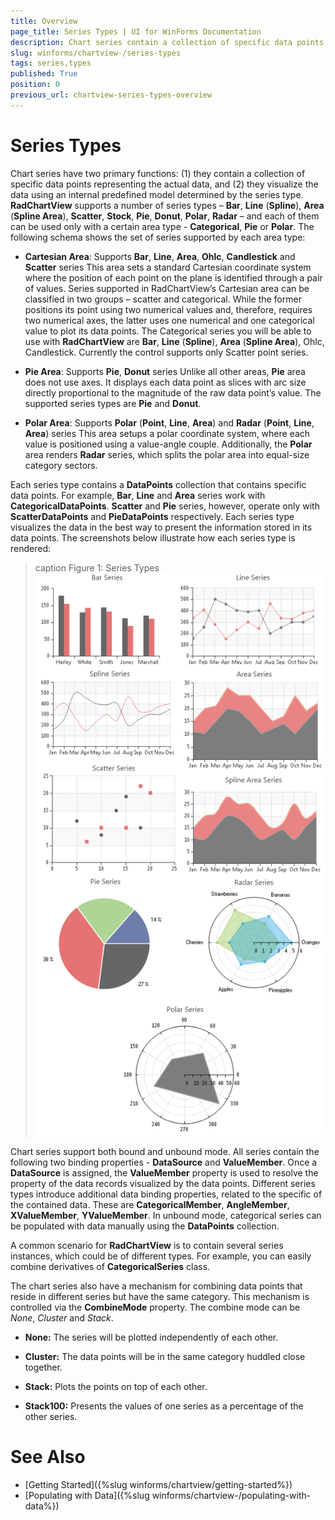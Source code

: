 ```yaml
---
title: Overview
page_title: Series Types | UI for WinForms Documentation
description: Chart series contain a collection of specific data points and visualize the data according to a predefined model depending on the series type. 
slug: winforms/chartview-/series-types
tags: series,types
published: True
position: 0
previous_url: chartview-series-types-overview
---
```


# Series Types

Chart series have two primary functions: (1) they contain a collection of specific data points representing the actual data, and (2) they visualize the data using an internal predefined model determined by the series type. __RadChartView__ supports a number of series types – __Bar__, __Line__ (__Spline__), __Area__ (__Spline Area__), __Scatter__, __Stock__, __Pie__, __Donut__, __Polar__, __Radar__ – and each of them can be used only with a certain area type - __Categorical__, __Pie__ or __Polar__. The following schema shows the set of series supported by each area type:

* __Cartesian Area__: Supports __Bar__, __Line__, __Area__, __Ohlc__, __Candlestick__ and __Scatter__ series This area sets a standard Cartesian coordinate system where the position of each point on the plane is identified through a pair of values. Series supported in RadChartView’s Cartesian area can be classified in two groups – scatter and categorical. While the former positions its point using two numerical values and, therefore, requires two numerical axes, the latter uses one numerical and one categorical value to plot its data points. The Categorical series you will be able to use with __RadChartView__ are __Bar__, __Line__ (__Spline__), __Area__ (__Spline Area__), Ohlc, Candlestick. Currently the control supports only Scatter point series.

* __Pie Area__: Supports __Pie__, __Donut__ series Unlike all other areas, __Pie__ area does not use axes. It displays each data point as slices with arc size directly proportional to the magnitude of the raw data point’s value. The supported series types are __Pie__ and __Donut__.

* __Polar Area__: Supports __Polar__ (__Point__, __Line__, __Area__) and __Radar__ (__Point__, __Line__, __Area__) series This area setups a polar coordinate system, where each value is positioned using a value-angle couple. Additionally, the __Polar__ area renders __Radar__ series, which splits the polar area into equal-size category sectors.

Each series type contains a __DataPoints__ collection that contains specific data points. For example, __Bar__, __Line__ and __Area__ series work with __CategoricalDataPoints__. __Scatter__ and __Pie__ series, however, operate only with __ScatterDataPoints__ and __PieDataPoints__ respectively. Each series type visualizes the data in the best way to present the information stored in its data points. The screenshots below illustrate how each series type is rendered: 

>caption Figure 1: Series Types
![chartview series types overview 001](images/chartview-series-types-overview001.png)

Chart series support both bound and unbound mode. All series contain the following two binding properties - __DataSource__ and __ValueMember__. Once a __DataSource__ is assigned, the __ValueMember__ property is used to resolve the property of the data records visualized by the data points. Different series types introduce additional data binding properties, related to the specific of the contained data. These are __CategoricalMember__, __AngleMember__, __XValueMember__, __YValueMember__. In unbound mode, categorical series can be populated with data manually using the __DataPoints__ collection.

A common scenario for __RadChartView__ is to contain several series instances, which could be of different types. For example, you can easily combine derivatives of __CategoricalSeries__ class.

The chart series also have a mechanism for combining data points that reside in different series but have the same category. This mechanism is controlled via the __CombineMode__ property. The combine mode can be *None*, *Cluster* and *Stack*.        

* __None:__ The series will be plotted independently of each other.

* __Cluster:__ The data points will be in the same category huddled close together.

* __Stack:__ Plots the points on top of each other.

* __Stack100:__ Presents the values of one series as a percentage of the other series.

# See Also

* [Getting Started]({%slug winforms/chartview/getting-started%})
* [Populating with Data]({%slug winforms/chartview-/populating-with-data%})